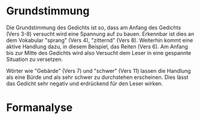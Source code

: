 # Grundstimmung

Die Grundstimmung des Gedichts ist so, dass am Anfang des Gedichts (Vers 3-8) versucht wird eine Spannung auf zu bauen. 
Erkennbar ist dies an dem Vokabular "sprang" (Vers 4), "zitternd" (Vers 8).
Weiterhin kommt eine aktive Handlung dazu, in diesem Beispiel, das Reiten (Vers 6).
Am Anfang bis zur Mitte des Gedichts wird also Versucht dem Leser in eine gespannte Situation zu versetzen.

Wörter wie "Gebärde" (Vers 7) und "schwer" (Vers 11) lassen die Handlung als eine Bürde und als sehr schwer zu durchstehen erscheinen.
Dies lässt das Gedicht sehr negativ und erdrückend für den Leser wirken.

# Formanalyse
